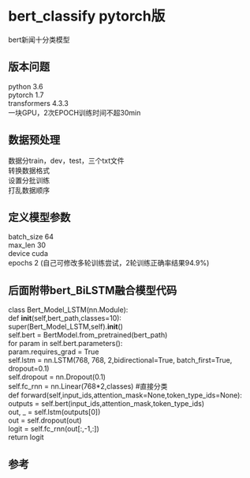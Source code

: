 # bert_classify pytorch版
bert新闻十分类模型

## 版本问题
python 3.6  
pytorch 1.7  
transformers 4.3.3  
一块GPU，2次EPOCH训练时间不超30min  

## 数据预处理
数据分train，dev，test，三个txt文件  
转换数据格式  
设置分批训练  
打乱数据顺序    

## 定义模型参数
batch_size 64  
max_len 30  
device cuda  
epochs 2 (自己可修改多轮训练尝试，2轮训练正确率结果94.9%)  

## 后面附带bert_BiLSTM融合模型代码

class Bert_Model_LSTM(nn.Module):  
    def __init__(self,bert_path,classes=10):  
        super(Bert_Model_LSTM,self).__init__()  
        self.bert = BertModel.from_pretrained(bert_path)  
        for param in self.bert.parameters():  
            param.requires_grad = True  
        self.lstm = nn.LSTM(768, 768, 2,bidirectional=True, batch_first=True, dropout=0.1)  
        self.dropout = nn.Dropout(0.1)  
        self.fc_rnn = nn.Linear(768*2,classes)  #直接分类  
    def forward(self,input_ids,attention_mask=None,token_type_ids=None):  
        outputs = self.bert(input_ids,attention_mask,token_type_ids)  
        out, _ = self.lstm(outputs[0])  
        out = self.dropout(out)  
        logit = self.fc_rnn(out[:,-1,:])  
        return logit  
        
## 参考
